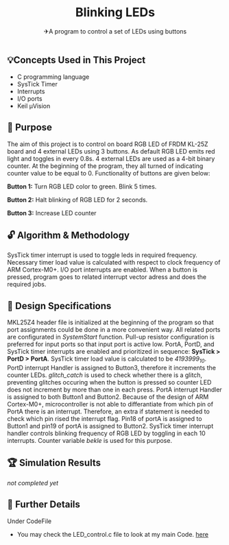 <br/>
<p align="center">
 <h1 align="center" id="title">Blinking LEDs</h1>

  <p align="center">
    ✈A program to control a set of LEDs using buttons 
    <br/>
    <br/>
  </p>
</p>


## 💡Concepts Used in This Project

* C programming language
* SysTick Timer
* Interrupts
* I/O ports
* Keil µVision
  

## 🎯 Purpose

The aim of this project is to control on board RGB LED of FRDM KL-25Z board and 4 external LEDs using 3 buttons. As default RGB LED emits red light and toggles in every 0.8s. 4 external LEDs are used as a 4-bit binary counter. At the beginning of the program, they all turned of indicating counter value to be equal to 0. Functionality of buttons are given below:  

**Button 1:** Turn RGB LED color to green. Blink 5 times.  

**Button 2:** Halt blinking of RGB LED for 2 seconds.  

**Button 3:** Increase LED counter



## 🔓 Algorithm & Methodology

SysTick timer interrupt is used to toggle leds in required frequency. Necessary timer load value is calculated with respect to clock frequency of ARM Cortex-M0+. I/O port interrupts are enabled. When a button is pressed, program goes to related interrupt vector adress and does the required jobs. 


## 🎨 Design Specifications

MKL25Z4 header file is initialized at the beginning of the program so that port assignments could be done in a more convenient way. All related ports are configurated in *SystemStart* function. Pull-up resistor configuration is preferred for input ports so that input port is active low. PortA, PortD, and SysTick timer interrupts are enabled and prioritized in sequence: **SysTick > PortD > PortA**. SysTick timer load value is calculated to be *4193999<sub>10</sub>*. PortD interrupt Handler is assigned to Button3, therefore it increments the counter LEDs. *glitch_catch* is used to check whether there is a glitch, preventing glitches occuring when the button is pressed so counter LED does not increment by more than one in each press. PortA interrupt Handler is assigned to both Button1 and Button2. Because of the design of ARM Cortex-M0+, microcontroller is not able to differantiate from which pin of PortA there is an interrupt. Therefore, an extra if statement is needed to check which pin rised the interrupt flag. Pin18 of portA is assigned to Button1 and pin19 of portA is assigned to Button2. SysTick timer interrupt handler controls blinking frequency of RGB LED by toggling in each 10 interrupts. Counter variable *bekle* is used for this purpose. 
## 🏆 Simulation Results

*not completed yet*


## 🔎 Further Details

Under CodeFile

* You may check the LED_control.c file  to look at my main Code. [here](CodeFile/LED_control.c)

  



